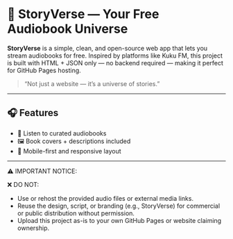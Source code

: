 # 🌌 StoryVerse — Your Free Audiobook Universe

**StoryVerse** is a simple, clean, and open-source web app that lets you stream audiobooks for free. Inspired by platforms like Kuku FM, this project is built with HTML + JSON only — no backend required — making it perfect for GitHub Pages hosting.

> “Not just a website — it’s a universe of stories.”

---

## 🎧 Features

- 📖 Listen to curated audiobooks
- 🖼️ Book covers + descriptions included
- 🎯 Mobile-first and responsive layout
---

⚠️ IMPORTANT NOTICE:

❌ DO NOT:
- Use or rehost the provided audio files or external media links.
- Reuse the design, script, or branding (e.g., StoryVerse) for commercial or public distribution without permission.
- Upload this project as-is to your own GitHub Pages or website claiming ownership.

